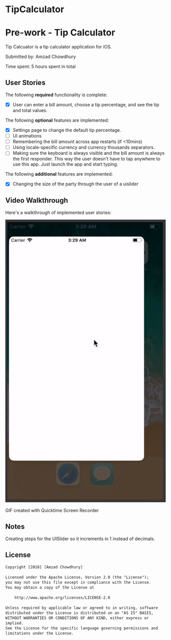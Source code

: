 # TipCalculator
# Pre-work - Tip Calculator

Tip Calcuator is a tip calculator application for iOS.

Submitted by: Amzad Chowdhury

Time spent: 5 hours spent in total

## User Stories

The following **required** functionality is complete:

* [x] User can enter a bill amount, choose a tip percentage, and see the tip and total values.

The following **optional** features are implemented:
* [x] Settings page to change the default tip percentage.
* [ ] UI animations
* [ ] Remembering the bill amount across app restarts (if <10mins)
* [ ] Using locale-specific currency and currency thousands separators.
* [ ] Making sure the keyboard is always visible and the bill amount is always the first responder. This way the user doesn't have to tap anywhere to use this app. Just launch the app and start typing.

The following **additional** features are implemented:

- [x] Changing the size of the party through the user of a uislider

## Video Walkthrough 

Here's a walkthrough of implemented user stories:

<img src='https://github.com/Amzad/TipCalculator/blob/master/tipcalc.gif' title='Video Walkthrough' width='' alt='Video Walkthrough' />

GIF created with Quicktime Screen Recorder

## Notes

Creating steps for the UISlider so it increments in 1 instead of decimals.

## License

    Copyright [2018] [Amzad Chowdhury]

    Licensed under the Apache License, Version 2.0 (the "License");
    you may not use this file except in compliance with the License.
    You may obtain a copy of the License at

        http://www.apache.org/licenses/LICENSE-2.0

    Unless required by applicable law or agreed to in writing, software
    distributed under the License is distributed on an "AS IS" BASIS,
    WITHOUT WARRANTIES OR CONDITIONS OF ANY KIND, either express or implied.
    See the License for the specific language governing permissions and
    limitations under the License.
